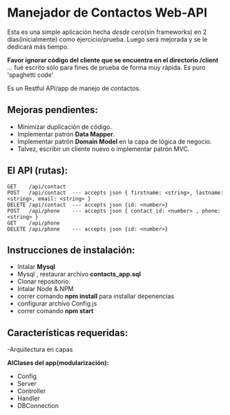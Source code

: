 Manejador de Contactos Web-API
==============================
Esta es una simple aplicación hecha *desde cero*(sin frameworks) en 2 días(inicialmente) como ejercicio/prueba. Luego será mejorada y se le dedicará más tiempo.


**Favor ignorar código del cliente que se encuentra en el directorio /client**
... fué escrito sólo para fines de prueba de forma muy rápida. Es puro 'spaghetti code'


Es un Restful API/app de manejo de contactos.

Mejoras pendientes:
------------------
- Minimizar duplicación de código.
- Implementar patrón **Data Mapper**.
- Implementar patrón **Domain Model** en la capa de lógica de negocio.
- Talvez, escribir un cliente nuevo o implementar patrón MVC.


El API (rutas):
--------------

```
GET    /api/contact
POST   /api/contact  --- accepts json { firstname: <string>, lastname: <string>, email: <string> }
DELETE /api/contact  --- accepts json {id: <number>}
POST   /api/phone    --- accepts json { contact_id: <number> , phone: <string> }
GET    /api/phone
DELETE /api/phone    --- accepts json {id: <number>}
```

Instrucciones de instalación:
-----------------------------
- Intalar **Mysql**
- Mysql , restaurar archivo **contacts_app.sql**
- Clonar repositorio.
- Intalar Node & NPM
- correr comando **npm install** para installar depenencias
- configurar archivo Config.js
- correr comando **npm start**


Características requeridas:
---------------------------
-Arquitectura en capas

**AlClases del app(modularización):**
- Config
- Server
- Controller
- Handler
- DBConnection


